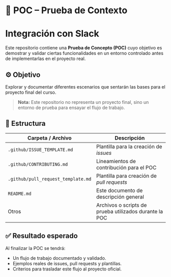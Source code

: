 # 🧪 POC – Prueba de Contexto
# Integración con Slack
Este repositorio contiene una **Prueba de Concepto (POC)** cuyo objetivo es demostrar y validar ciertas funcionalidades en un entorno controlado antes de implementarlas en el proyecto real.

## ⚙️ Objetivo

Explorar y documentar diferentes escenarios que sentarán las bases para el proyecto final del curso.

> **Nota:** Este repositorio no representa un proyecto final, sino un entorno de prueba para ensayar el flujo de trabajo.

## 📂 Estructura

| Carpeta / Archivo                        | Descripción                                                            |
|------------------------------------------|------------------------------------------------------------------------|
| `.github/ISSUE_TEMPLATE.md`              | Plantilla para la creación de _issues_                                 |
| `.github/CONTRIBUTING.md`                | Lineamientos de contribución para el POC                               |
| `.github/pull_request_template.md`       | Plantilla para creación de _pull requests_                             |
| `README.md`                              | Este documento de descripción general                                 |
| Otros                                    | Archivos o scripts de prueba utilizados durante la POC                 |

## ✅ Resultado esperado

Al finalizar la POC se tendrá:

- Un flujo de trabajo documentado y validado.
- Ejemplos reales de issues, pull requests y plantillas.
- Criterios para trasladar este flujo al proyecto oficial.
